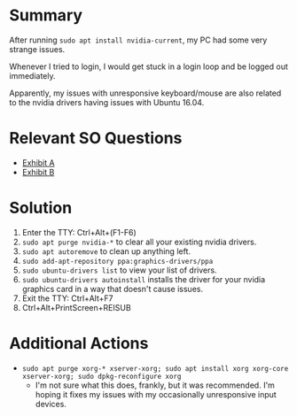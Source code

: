 # Summary
After running `sudo apt install nvidia-current`, my PC had some very strange issues.

Whenever I tried to login, I would get stuck in a login loop and be logged out immediately.

Apparently, my issues with unresponsive keyboard/mouse are also related to the nvidia drivers having issues with Ubuntu 16.04.

# Relevant SO Questions
* [Exhibit A](https://askubuntu.com/questions/762831/ubuntu-16-stuck-in-login-loop-after-installing-nvidia-364-drivers)
* [Exhibit B](https://askubuntu.com/questions/760934/graphics-issues-after-while-installing-ubuntu-16-04-16-10-with-nvidia-graphics/762607#762607)

# Solution
1. Enter the TTY: Ctrl+Alt+(F1-F6)
2. `sudo apt purge nvidia-*` to clear all your existing nvidia drivers.
3. `sudo apt autoremove` to clean up anything left.
4. `sudo add-apt-repository ppa:graphics-drivers/ppa`
5. `sudo ubuntu-drivers list` to view your list of drivers.
6. `sudo ubuntu-drivers autoinstall` installs the driver for your nvidia graphics card in a way that doesn't cause issues.
7. Exit the TTY: Ctrl+Alt+F7
8. Ctrl+Alt+PrintScreen+REISUB

# Additional Actions
* `sudo apt purge xorg-* xserver-xorg; sudo apt install xorg xorg-core xserver-xorg; sudo dpkg-reconfigure xorg`
    * I'm not sure what this does, frankly, but it was recommended. I'm hoping it fixes my issues with my occasionally unresponsive input devices.